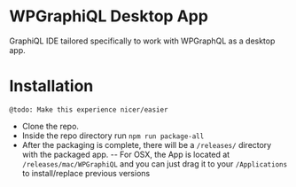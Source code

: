 # WPGraphiQL Desktop App

GraphiQL IDE tailored specifically to work with WPGraphQL as a desktop app.

# Installation
`@todo: Make this experience nicer/easier`
- Clone the repo. 
- Inside the repo directory run `npm run package-all`
- After the packaging is complete, there will be a `/releases/` directory with the packaged app. 
-- For OSX, the App is located at  `/releases/mac/WPGraphiQL` and you can just drag it to your `/Applications` to install/replace previous versions